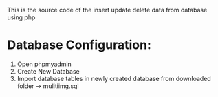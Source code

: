 This is the source code of the insert update delete data from database using php

Database Configuration:
==================

1. Open phpmyadmin
2. Create New Database
3. Import database tables in newly created database from downloaded folder -> mulitiimg.sql
